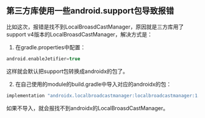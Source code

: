 ## 第三方库使用一些android.support包导致报错

比如这次，报错是找不到LocalBroasdCastManager，原因就是三方库用了support v4版本的LocalBroasdCastManager，解决方式是：

1. 在gradle.properties中配置：

```groovy
android.enableJetifier=true
```

这样就会默认把support包转换成androidx的包了。

2. 在自己使用的module的build.gradle中导入对应的androidx的包：

```groovy
implementation "androidx.localbroadcastmanager:localbroadcastmanager:1.1.0"
```

如果不导入，就会报找不到androidx的LocalBroasdCastManager。